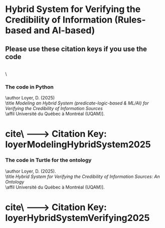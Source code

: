 # Hybrid System for Verifying the Credibility of Information (Rules-based and AI-based)

## Please use these citation keys if you use the code
\
\



### The code in Python



\author Loyer, D. (2025) \
\title *Modeling an Hybrid System (predicate-logic-based & ML/AI) for Verifying the Credibility of Information Sources* \
\affil Université du Québec à Montréal (UQAM)].


# cite\ ---> Citation Key: loyerModelingHybridSystem2025






### The code in Turtle for the ontology


\author Loyer, D. (2025). \
\title *Hybrid System for Verifying the Credibility of Information Sources: An Ontology* \
\affil Université du Québec à Montréal (UQAM)].


# cite\ ---> Citation Key: loyerHybridSystemVerifying2025
